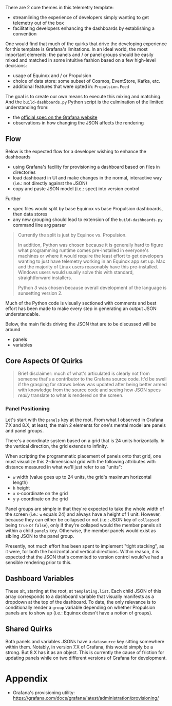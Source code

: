There are 2 core themes in this telemetry template:

* streamlining the experience of developers simply wanting to get telemetry out of the box
* facilitating developers enhancing the dashboards by establishing a convention

One would find that much of the quirks that drive the developing experience for this template is Grafana's limitations.
In an ideal world, the most important elements: the panels and / or panel groups should be easily mixed and matched in
some intuitive fashion based on a few high-level decisions:

* usage of Equinox and / or Propulsion
* choice of data store: some subset of Cosmos, EventStore, Kafka, etc.
* additional features that were opted in: `Propulsion.Feed`

The goal is to create our own means to execute this mixing and matching. And the `build-dashboards.py` Python script is
the culmination of the limited understanding from:

* the [official spec on the Grafana website](https://grafana.com/docs/grafana/v8.3/dashboards/json-model/)
* observations in how changing the JSON affects the rendering

## Flow

Below is the expected flow for a developer wishing to enhance the dashboards

* using Grafana's facility for provisioning a dashboard based on files in directories
* load dashboard in UI and make changes in the normal, interactive way (i.e.: not directly against the JSON)
* copy and paste JSON model (i.e.: spec) into version control

Further

* spec files would split by base Equinox vs base Propulsion dashboards, then data stores
* any new grouping should lead to extension of the `build-dashboards.py` command line arg parser

> Currently the split is just by Equinox vs. Propulsion.
>
> In addition, Python was chosen because it is generally hard to figure what programming runtime comes pre-installed in
> everyone's machines or where it would require the least effort to get developers wanting to just have telemetry
> working in an Equinox app set up. Mac and the majority of Linux users reasonably have this pre-installed. Windows
> users would usually solve this with standard, straightforward installers.
>
> Python _3_ was chosen because overall development of the language is sunsetting version 2.

Much of the Python code is visually sectioned with comments and best effort has been made to make every step in
generating an output JSON understandable.

Below, the main fields driving the JSON that are to be discussed will be around

* panels
* variables

## Core Aspects Of Quirks

> Brief disclaimer: much of what's articulated is clearly not from someone that's a contributor to the Grafana source
> code. It'd be swell if the grasping for straws below was updated after being better armed with knowledge from the
> source code and seeing how JSON specs _really_ translate to what is rendered on the screen.

### Panel Positioning

Let's start with the `panels` key at the root. From what I observed in Grafana 7.X and 8.X, at least, the main 2
elements for one's mental model are panels and panel groups.

There's a coordinate system based on a grid that is 24 units horizontally. In the vertical direction, the grid extends
to infinity.

When scripting the programmatic placement of panels onto that grid, one must visualize this 2-dimensional grid with the
following attributes with distance measured in what we'll just refer to as "units":

* `w` width (value goes up to 24 units, the grid's maximum horizontal length)
* `h` height
* `x` x-coordinate on the grid
* `y` y-coordinate on the grid

Panel groups are simple in that they're expected to take the whole width of the screen (i.e.: `w` equals 24) and always
have a height of 1 unit. However, because they can either be collapsed or not (i.e.: JSON key of `collapsed` being
`true` or `false`), only if they're collaped would the member panels sit within a child `panels` key. Otherwise, the
member panels would exist as sibling JSON to the panel group.

Presently, not much effort has been spent to implement "tight stacking", as it were, for both the horizontal and
vertical directions. Within reason, it is expected that the JSON that's commited to version control would've had a
sensible rendering prior to this.

## Dashboard Variables

These sit, starting at the root, at `templating.list`. Each child JSON of this array corresponds to a dashboard variable
that visually manifests as a dropdown at the top of the dashboard. To date, the only relevance is to conditionally
render a `group` variable depending on whether Propulsion panels are to show up (i.e.: Equinox doesn't have a notion of
groups).

## Shared Quirks

Both panels and variables JSONs have a `datasource` key sitting somewhere within them. Notably, in version 7.X of
Grafana, this would simply be a strong. But 8.X has it as an object. This is currently the cause of friction for
updating panels while on two different versions of Grafana for development.

# Appendix

* Grafana's provisioning utility: https://grafana.com/docs/grafana/latest/administration/provisioning/
